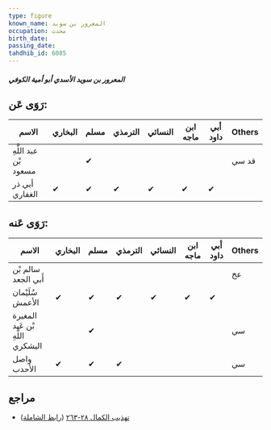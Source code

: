 ```yaml
---
type: figure
known_name: المعرور بن سويد
occupation: محدث
birth_date:
passing_date:
tahdhib_id: 6085
---
```

##### المعرور بن سويد الأسدي أبو أمية الكوفي

## رَوَى عَن:
| الاسم                 | البخاري | مسلم | الترمذي | النسائي | ابن ماجه | أبي داود | Others |
| --------------------- | ------- | ---- | ------- | ------- | -------- | -------- | ------ |
| عبد اللَّهِ بْن مسعود |         | ✔    |         |         |          |          | قد سي  |
| أبي ذر الغفاري        | ✔       | ✔    | ✔       | ✔       | ✔        | ✔        |        |
## رَوَى عَنه:
| الاسم                            | البخاري | مسلم | الترمذي | النسائي | ابن ماجه | أبي داود | Others |
| -------------------------------- | ------- | ---- | ------- | ------- | -------- | -------- | ------ |
| سالم بْن أَبي الجعد              |         |      |         |         |          |          | عخ     |
| سُلَيْمان الأعمش                 | ✔       | ✔    | ✔       | ✔       | ✔        | ✔        |        |
| المغيرة بْن عَبد اللَّهِ اليشكري |         | ✔    |         |         |          |          | سي     |
| واصل الأحدب                      | ✔       | ✔    | ✔       |         |          |          | سي     |
## مراجع
- [تهذيب الكمال ٢٨-٢٦٣](obsidian://open?vault=Tahdhib-al-Kamal&file=Figures/٦٠٨٥-المعرور%20بن%20سويد%20الأسدي%20أبو%20أمية%20الكوفي) ([رابط الشاملة](https://shamela.ws/book/3722/15238))